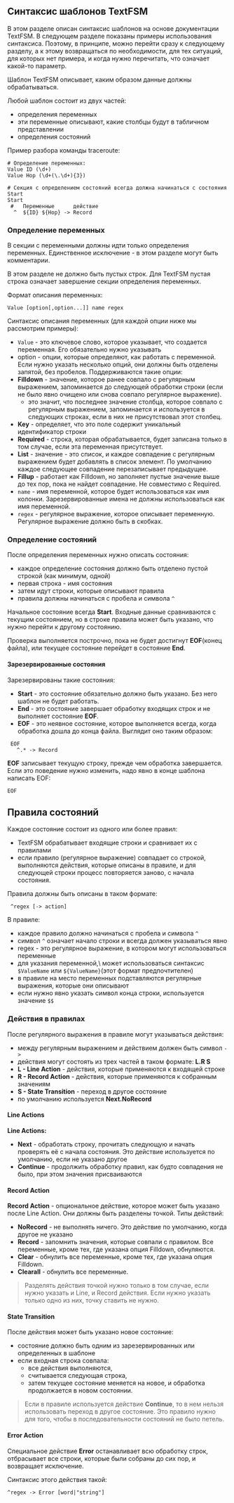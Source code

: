 ## Синтаксис шаблонов TextFSM

В этом разделе описан синтаксис шаблонов на основе документации TextFSM.
В следующем разделе показаны примеры использования синтаксиса.
Поэтому, в принципе, можно перейти сразу к следующему разделу, а к этому возвращаться по необходимости, для тех ситуаций, для которых нет примера, и когда нужно перечитать, что означает какой-то параметр.

Шаблон TextFSM описывает, каким образом данные должны обрабатываться.

Любой шаблон состоит из двух частей:
* определения переменных
 * эти переменные описывают, какие столбцы будут в табличном представлении
* определения состояний

Пример разбора команды traceroute:
```
# Определение переменных:
Value ID (\d+)
Value Hop (\d+(\.\d+){3})

# Секция с определением состояний всегда должна начинаться с состояния Start
Start
 #   Переменные      действие
  ^  ${ID} ${Hop} -> Record
```

### Определение переменных

В секции с переменными должны идти только определения переменных. Единственное исключение - в этом разделе могут быть комментарии.

В этом разделе не должно быть пустых строк.
Для TextFSM пустая строка означает завершение секции определения переменных.

Формат описания переменных:
```
Value [option[,option...]] name regex
```

Синтаксис описания переменных (для каждой опции ниже мы рассмотрим примеры):
* ```Value``` - это ключевое слово, которое указывает, что создается переменная. Его обязательно нужно указывать
* option - опции, которые определяют, как работать с переменной. Если нужно указать несколько опций, они должны быть отделены запятой, без пробелов. Поддерживаются такие опции:
 * __Filldown__ - значение, которое ранее совпало с регулярным выражением, запоминается до следующей обработки строки (если не было явно очищено или снова совпало регулярное выражение).
   * это значит, что последнее значение столбца, которое совпало с регулярным выражением, запоминается и используется в следующих строках, если в них не присутствовал этот столбец.
 * __Key__ - определяет, что это поле содержит уникальный идентификатор строки
 * __Required__ - строка, которая обрабатывается, будет записана только в том случае, если эта переменная присутствует.
 * __List__ - значение - это список, и каждое совпадение с регулярным выражением будет добавлять в список элемент. По умолчанию каждое следующее совпадение перезаписывает предыдущее.
 * __Fillup__ - работает как Filldown, но заполняет пустые значение выше до тех пор, пока не найдет совпадение. Не совместимо с Required.
* ```name``` - имя переменной, которое будет использоваться как имя колонки. Зарезервированные имена не должны использоваться как имя переменной.
* ```regex``` - регулярное выражение, которое описывает переменную. Регулярное выражение должно быть в скобках.

### Определение состояний

После определения переменных нужно описать состояния:
* каждое определение состояния должно быть отделено пустой строкой (как минимум, одной)
* первая строка - имя состояния
* затем идут строки, которые описывают правила
 * правила должны начинаться с пробела и символа ```^```

Начальное состояние всегда __Start__.
Входные данные сравниваются с текущим состоянием, но в строке правила может быть указано, что нужно перейти к другому состоянию.

Проверка выполняется построчно, пока не будет достигнут __EOF__(конец файла), или текущее состояние перейдет в состояние __End__.

#### Зарезервированные состояния

Зарезервированы такие состояния:
* __Start__ - это состояние обязательно должно быть указано. Без него шаблон не будет работать.
* __End__ - это состояние завершает  обработку входящих строк и не выполняет состояние __EOF__.
* __EOF__ - это неявное состояние, которое выполняется всегда, когда обработка дошла до конца файла. Выглядит оно таким образом:
```
 EOF
   ^.* -> Record
```

__EOF__ записывает текущую строку, прежде чем обработка завершается. Если это поведение нужно изменить, надо явно в конце шаблона написать EOF:
```
EOF
```

## Правила состояний

Каждое состояние состоит из одного или более правил:
* TextFSM обрабатывает входящие строки и сравнивает их с правилами
* если правило (регулярное выражение) совпадает со строкой, выполняются действия, которые описаны в правиле, и для следующей строки процесс повторяется заново, с начала состояния.

Правила должны быть описаны в таком формате:
```
 ^regex [-> action]
```

В правиле:
* каждое правило должно начинаться с пробела и символа ```^```
 * символ ```^``` означает начало строки и всегда должен указываться явно
* regex - это регулярное выражение, в котором могут использоваться переменные
 * для указания переменной,\ может использоваться синтаксис ```$ValueName``` или ```${ValueName}```(этот формат предпочтителен)
 * в правиле на место переменных подставляются регулярные выражения, которые они описывают
 * если нужно явно указать символ конца строки, используется значение ```$$```

### Действия в правилах

После регулярного выражения в правиле могут указываться действия:
* между регулярным выражением и действием должен быть символ ```->```
* действия могут состоять из трех частей в таком формате: __L.R S__
 * __L - Line Action__ - действия, которые применяются к входящей строке
 * __R - Record Action__ - действия, которые применяются к собранным значениям
 * __S - State Transition__ - переход в другое состояние
* по умолчанию используется __Next.NoRecord__

#### Line Actions

__Line Actions:__
* __Next__ - обработать строку, прочитать следующую и начать проверять её с начала состояния. Это действие используется по умолчанию, если не указано другое
* __Continue__ - продолжить обработку правил, как будто совпадения не было, при этом значения присваиваются

#### Record Action
__Record Action__ - опциональное действие, которое может быть указано после Line Action. Они должны быть разделены точкой. Типы действий:
* __NoRecord__ - не выполнять ничего. Это действие по умолчанию, когда другое не указано
* __Record__ - запомнить значения, которые совпали с правилом. Все переменные, кроме тех, где указана опция Filldown, обнуляются.
* __Clear__ - обнулить все переменные, кроме тех, где указана опция Filldown.
* __Clearall__ - обнулить все переменные.

> Разделять действия точкой нужно только в том случае, если нужно указать и Line, и Record действия. Если нужно указать только одно из них, точку ставить не нужно.


#### State Transition

После действия может быть указано новое состояние:
* состояние должно быть одним из зарезервированных или определенных в шаблоне
* если входная строка совпала:
  * все действия выполняются,
  * считывается следующая строка,
  * затем текущее состояние меняется на новое, и обработка продолжается в новом состоянии.

> Если в правиле используется действие __Continue__, то в нем нельзя использовать переход в другое состояние. Это правило нужно для того, чтобы в последовательности состояний не было петель.

#### Error Action

Специальное действие __Error__ останавливает всю обработку строк, отбрасывает все строки, которые были собраны до сих пор, и возвращает исключение.

Синтаксис этого действия такой:
```
^regex -> Error [word|"string"]
```

